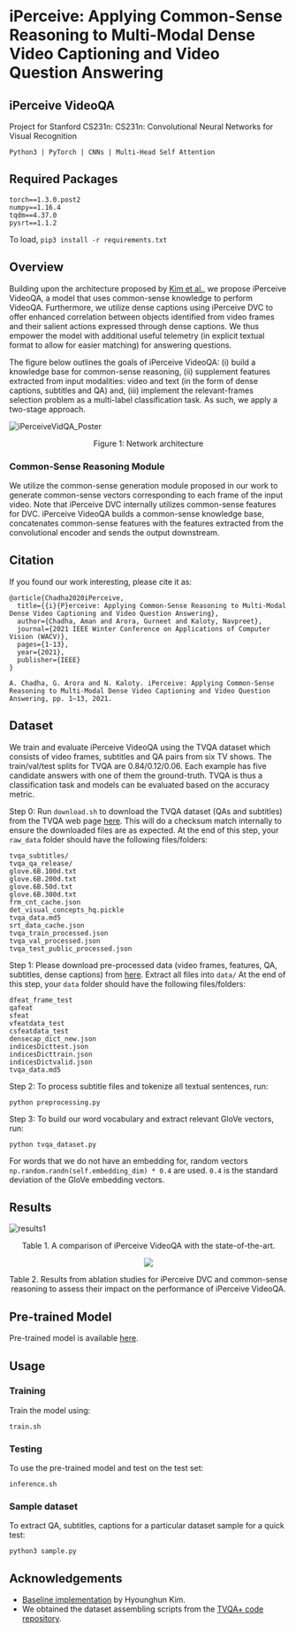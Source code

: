 # iPerceive: Applying Common-Sense Reasoning to Multi-Modal Dense Video Captioning and Video Question Answering
## iPerceive VideoQA

Project for Stanford CS231n: CS231n: Convolutional Neural Networks for Visual Recognition

```Python3 | PyTorch | CNNs | Multi-Head Self Attention```

## Required Packages

```
torch==1.3.0.post2
numpy==1.16.4
tqdm==4.37.0
pysrt==1.1.2
```

To load,
```pip3 install -r requirements.txt```

## Overview

Building upon the architecture proposed by [Kim et al.](http://arxiv.org/abs/2005.06409), we propose iPerceive VideoQA, a model that uses common-sense knowledge to perform VideoQA. Furthermore, we utilize dense captions using iPerceive DVC to offer enhanced correlation between objects identified from video frames and their salient actions expressed through dense captions. We thus empower the model with additional useful telemetry (in explicit textual format to allow for easier matching) for answering questions. 

The figure below outlines the goals of iPerceive VideoQA: (i) build a knowledge base for common-sense reasoning, (ii) supplement features extracted from input modalities: video and text (in the form of dense captions, subtitles and QA) and, (iii) implement the relevant-frames selection problem as a multi-label classification task. As such, we apply a two-stage approach.

![iPerceiveVidQA_Poster](https://github.com/amanchadha/iPerceive/blob/master/iPerceiveVideoQA/images/archVidQA.jpg)
<p align="center">Figure 1: Network architecture</p>

### Common-Sense Reasoning Module
We utilize the common-sense generation module proposed in our work to generate common-sense vectors corresponding to each frame of the input video. Note that iPerceive DVC internally utilizes common-sense features for DVC. iPerceive VideoQA builds a common-sense knowledge base, concatenates common-sense features with the features extracted from the convolutional encoder and sends the output downstream.

## Citation

If you found our work interesting, please cite it as:

```
@article{Chadha2020iPerceive,
  title={{i}{P}erceive: Applying Common-Sense Reasoning to Multi-Modal Dense Video Captioning and Video Question Answering},
  author={Chadha, Aman and Arora, Gurneet and Kaloty, Navpreet},
  journal={2021 IEEE Winter Conference on Applications of Computer Vision (WACV)},
  pages={1-13},
  year={2021},
  publisher={IEEE}
}
```

```
A. Chadha, G. Arora and N. Kaloty. iPerceive: Applying Common-Sense Reasoning to Multi-Modal Dense Video Captioning and Video Question Answering, pp. 1–13, 2021.
```

## Dataset

We train and evaluate iPerceive VideoQA using the TVQA dataset which consists of video frames, subtitles and QA pairs from six TV shows. The train/val/test splits for TVQA are 0.84/0.12/0.06. Each example has five candidate answers with one of them the ground-truth. TVQA is thus a classification task and models can be evaluated based on the accuracy metric.

Step 0: Run ```download.sh``` to download the TVQA dataset (QAs and subtitles) from the TVQA web page [here](http://tvqa.cs.unc.edu/download_tvqa.html).
This will do a checksum match internally to ensure the downloaded files are as expected.
At the end of this step, your ```raw_data``` folder should have the following files/folders:
```
tvqa_subtitles/
tvqa_qa_release/
glove.6B.100d.txt
glove.6B.200d.txt
glove.6B.50d.txt
glove.6B.300d.txt
frm_cnt_cache.json
det_visual_concepts_hq.pickle
tvqa_data.md5
srt_data_cache.json
tvqa_train_processed.json
tvqa_val_processed.json
tvqa_test_public_processed.json
```        
 
Step 1: Please download pre-processed data (video frames, features, QA, subtitles, dense captions) from [here](https://drive.google.com/drive/folders/1ddylfYf6XdqkapQzOxHTf5MGkpSIZpqI?usp=sharing).
Extract all files into ```data/```
At the end of this step, your ```data``` folder should have the following files/folders: 
```
dfeat_frame_test
qafeat
sfeat
vfeatdata_test
csfeatdata_test
densecap_dict_new.json
indicesDicttest.json
indicesDicttrain.json
indicesDictvalid.json
tvqa_data.md5
```

Step 2: To process subtitle files and tokenize all textual sentences, run:

```python preprocessing.py```

Step 3: To build our word vocabulary and extract relevant GloVe vectors, run:

```mkdir cache
python tvqa_dataset.py
```

For words that we do not have an embedding for, random vectors ```np.random.randn(self.embedding_dim) * 0.4``` are used. 
```0.4``` is the standard deviation of the GloVe embedding vectors.

## Results

![results1](https://github.com/amanchadha/iPerceive/blob/master/iPerceiveVideoQA/images/results.jpg)
<p align="center">Table 1. A comparison of iPerceive VideoQA with the state-of-the-art.</p>

<p align="center"><img src=https://github.com/amanchadha/iPerceive/blob/master/iPerceiveVideoQA/images/abl.jpg /></p>
<p align="center">Table 2. Results from ablation studies for iPerceive DVC and common-sense reasoning to assess their impact on the performance of iPerceive VideoQA.</p>

## Pre-trained Model

Pre-trained model is available [here](https://drive.google.com/file/d/1V4guUifhjk69KWaiH0ss1XCnmUsp1FMR/view?usp=sharing).

## Usage

### Training 

Train the model using:

```train.sh```

### Testing

To use the pre-trained model and test on the test set:

```inference.sh```

### Sample dataset

To extract QA, subtitles, captions for a particular dataset sample for a quick test:

```python3 sample.py```

## Acknowledgements

- [Baseline implementation](https://github.com/hyounghk/VideoQADenseCapFrameGate-ACL2020) by Hyounghun Kim.
- We obtained the dataset assembling scripts from the [TVQA+ code repository](https://github.com/jayleicn/TVQAplus).
